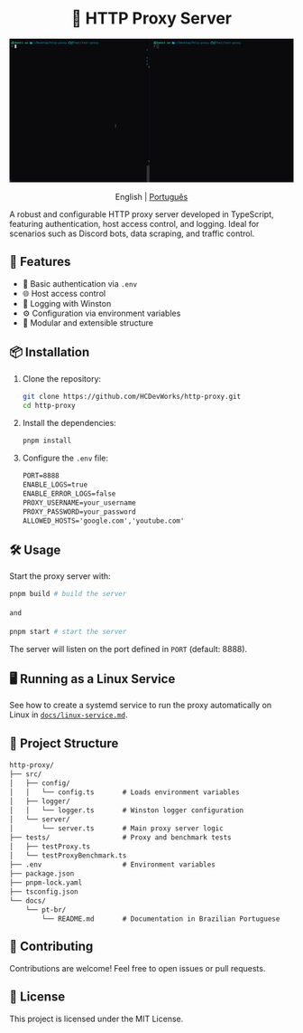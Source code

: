<h1 align="center"> 🧭 HTTP Proxy Server </h1>

<p align="center">
  <img src="./docs/static/demo.gif">
</p>

<p align="center">
   English
   | 
  <a href="./docs/pt-br/README.md">Português</a>
</p>

A robust and configurable HTTP proxy server developed in TypeScript, featuring authentication, host access control, and logging. Ideal for scenarios such as Discord bots, data scraping, and traffic control.

## 🚀 Features

- 🔐 Basic authentication via `.env`
- 🌐 Host access control
- 📄 Logging with Winston
- ⚙️ Configuration via environment variables
- 🧪 Modular and extensible structure

## 📦 Installation

1. Clone the repository:

   ```bash
   git clone https://github.com/HCDevWorks/http-proxy.git
   cd http-proxy
   ```

2. Install the dependencies:

   ```bash
   pnpm install
   ```

3. Configure the `.env` file:

   ```env
   PORT=8888
   ENABLE_LOGS=true
   ENABLE_ERROR_LOGS=false
   PROXY_USERNAME=your_username
   PROXY_PASSWORD=your_password
   ALLOWED_HOSTS='google.com','youtube.com'
   ```
## 🛠️ Usage

Start the proxy server with:

```bash
pnpm build # build the server

and

pnpm start # start the server
```

The server will listen on the port defined in `PORT` (default: 8888).

## 🖥️ Running as a Linux Service

See how to create a systemd service to run the proxy automatically on Linux in [`docs/linux-service.md`](./docs/linux-service.md).

## 📁 Project Structure

```
http-proxy/
├── src/
│   ├── config/
│   │   └── config.ts       # Loads environment variables
│   ├── logger/
│   │   └── logger.ts       # Winston logger configuration
│   └── server/
│       └── server.ts       # Main proxy server logic
├── tests/                  # Proxy and benchmark tests
│   ├── testProxy.ts
│   └── testProxyBenchmark.ts
├── .env                    # Environment variables
├── package.json
├── pnpm-lock.yaml
├── tsconfig.json
└── docs/
    └── pt-br/
        └── README.md       # Documentation in Brazilian Portuguese
```

## 🤝 Contributing

Contributions are welcome! Feel free to open issues or pull requests.

## 📄 License

This project is licensed under the MIT License.
